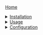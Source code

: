[Home](Home.md)
<details>
<summary>
    <a href="Installation.md">Installation</a>
</summary>

> - [Client](Installation.md#client) 
> - [Server]()
</details>
<details>
<summary>
    <a href="Usage.md">Usage</a>
</summary>

> - [Client]()
> - [Server]()
</details>
<details>
<summary>
    <a href="Configuration.md">Configuration</a>
</summary>

> - [Client]()
> - [Server]()
</details>
